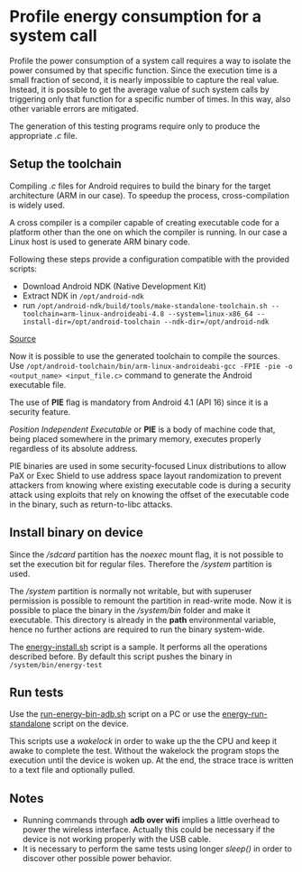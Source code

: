 # Profile energy consumption for a system call
Profile the power consumption of a system call requires a way to isolate the power consumed by that specific function. Since the execution time is a small fraction of second, it is nearly impossible to capture the real value. Instead, it is possible to get the average value of such system calls by triggering only that function for a specific number of times. In this way, also other variable errors are mitigated.

The generation of this testing programs require only to produce the appropriate *.c* file.

## Setup the toolchain
Compiling *.c* files for Android requires to build the binary for the target architecture (ARM in our case). To speedup the process, cross-compilation is widely used.

A cross compiler is a compiler capable of creating executable code for a platform other than the one on which the compiler is running. In our case a Linux host is used to generate ARM binary code.

Following these steps provide a configuration compatible with the provided scripts:
- Download Android NDK (Native Development Kit)
- Extract NDK in `/opt/android-ndk`
- run `/opt/android-ndk/build/tools/make-standalone-toolchain.sh --toolchain=arm-linux-androideabi-4.8 --system=linux-x86_64 --install-dir=/opt/android-toolchain --ndk-dir=/opt/android-ndk`

[Source](https://developer.android.com/ndk/guides/standalone_toolchain.html)

Now it is possible to use the generated toolchain to compile the sources. Use `/opt/android-toolchain/bin/arm-linux-androideabi-gcc -FPIE -pie -o <output_name> <input_file.c>` command to generate the Android executable file.

The use of **PIE** flag is mandatory from Android 4.1 (API 16) since it is a security feature.

*Position Independent Executable* or **PIE** is a body of machine code that, being placed somewhere in the primary memory, executes properly regardless of its absolute address.

PIE binaries are used in some security-focused Linux distributions to allow PaX or Exec Shield to use address space layout randomization to prevent attackers from knowing where existing executable code is during a security attack using exploits that rely on knowing the offset of the executable code in the binary, such as return-to-libc attacks.

## Install binary on device
Since the */sdcard* partition has the *noexec* mount flag, it is not possible to set the execution bit for regular files. Therefore the */system* partition is used.

The */system* partition is normally not writable, but with superuser permission is possible to remount the partition in read-write mode. Now it is possible to place the binary in the */system/bin* folder and make it executable. This directory is already in the **path** environmental variable, hence no further actions are required to run the binary system-wide.

The [energy-install.sh](./energy-install.sh) script is a sample. It performs all the operations described before. By default this script pushes the binary in `/system/bin/energy-test`

## Run tests
Use the [run-energy-bin-adb.sh](./run-energy-bin-adb.sh) script on a PC or use the [energy-run-standalone](./energy-run-standalone) script on the device.

This scripts use a *wakelock* in order to wake up the the CPU and keep it awake to complete the test. Without the wakelock the program stops the execution until the device is woken up. At the end, the strace trace is written to a text file and optionally pulled.

## Notes
* Running commands through **adb over wifi** implies a little overhead to power the wireless interface. Actually this could be necessary if the device is not working properly with the USB cable.
* It is necessary to perform the same tests using longer *sleep()* in order to discover other possible power behavior.
